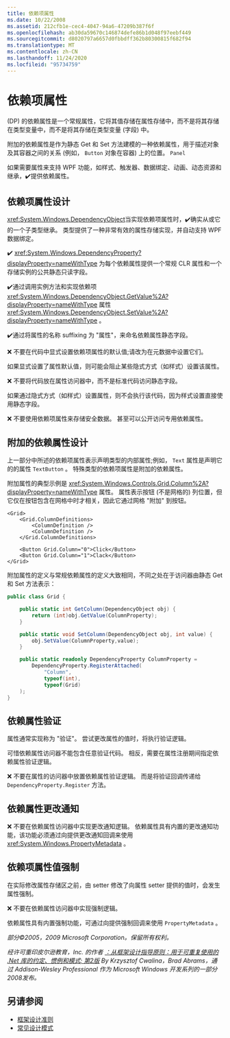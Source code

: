 ```yaml
---
title: 依赖项属性
ms.date: 10/22/2008
ms.assetid: 212cfb1e-cec4-4047-94a6-47209b387f6f
ms.openlocfilehash: ab30da59670c146874defe86b1d048f97eebf449
ms.sourcegitcommit: d8020797a6657d0fbbdff362b80300815f682f94
ms.translationtype: MT
ms.contentlocale: zh-CN
ms.lasthandoff: 11/24/2020
ms.locfileid: "95734759"
---
```

# <a name="dependency-properties"></a>依赖项属性

 (DP) 的依赖属性是一个常规属性，它将其值存储在属性存储中，而不是将其存储在类型变量中，而不是将其存储在类型变量 (字段) 中。

 附加的依赖属性是作为静态 Get 和 Set 方法建模的一种依赖属性，用于描述对象及其容器之间的关系 (例如， `Button` 对象在容器) 上的位置。 `Panel`

 如果需要属性来支持 WPF 功能，如样式、触发器、数据绑定、动画、动态资源和继承，✔️提供依赖属性。

## <a name="dependency-property-design"></a>依赖项属性设计

 <xref:System.Windows.DependencyObject>当实现依赖项属性时，✔️确实从或它的一个子类型继承。 类型提供了一种非常有效的属性存储实现，并自动支持 WPF 数据绑定。

 ✔️ <xref:System.Windows.DependencyProperty?displayProperty=nameWithType> 为每个依赖属性提供一个常规 CLR 属性和一个存储实例的公共静态只读字段。

 ✔️通过调用实例方法和实现依赖项 <xref:System.Windows.DependencyObject.GetValue%2A?displayProperty=nameWithType> 属性 <xref:System.Windows.DependencyObject.SetValue%2A?displayProperty=nameWithType> 。

 ✔️通过将属性的名称 suffixing 为 "属性"，来命名依赖属性静态字段。

 ❌ 不要在代码中显式设置依赖项属性的默认值;请改为在元数据中设置它们。

 如果显式设置了属性默认值，则可能会阻止某些隐式方式（如样式）设置该属性。

 ❌ 不要将代码放在属性访问器中，而不是标准代码访问静态字段。

 如果通过隐式方式（如样式）设置属性，则不会执行该代码，因为样式设置直接使用静态字段。

 ❌ 不要使用依赖项属性来存储安全数据。 甚至可以公开访问专用依赖属性。

## <a name="attached-dependency-property-design"></a>附加的依赖属性设计

 上一部分中所述的依赖项属性表示声明类型的内部属性;例如， `Text` 属性是声明它的的属性 `TextButton` 。 特殊类型的依赖项属性是附加的依赖属性。

 附加属性的典型示例是 <xref:System.Windows.Controls.Grid.Column%2A?displayProperty=nameWithType> 属性。 属性表示按钮 (不是网格的) 列位置，但它仅在按钮包含在网格中时才相关，因此它通过网格 "附加" 到按钮。

```xaml
<Grid>
    <Grid.ColumnDefinitions>
        <ColumnDefinition />
        <ColumnDefinition />
    </Grid.ColumnDefinitions>

    <Button Grid.Column="0">Click</Button>
    <Button Grid.Column="1">Clack</Button>
</Grid>
```

 附加属性的定义与常规依赖属性的定义大致相同，不同之处在于访问器由静态 Get 和 Set 方法表示：

```csharp
public class Grid {

    public static int GetColumn(DependencyObject obj) {
        return (int)obj.GetValue(ColumnProperty);
    }

    public static void SetColumn(DependencyObject obj, int value) {
        obj.SetValue(ColumnProperty,value);
    }

    public static readonly DependencyProperty ColumnProperty =
        DependencyProperty.RegisterAttached(
            "Column",
            typeof(int),
            typeof(Grid)
    );
}
```

## <a name="dependency-property-validation"></a>依赖属性验证

 属性通常实现称为 "验证"。 尝试更改属性的值时，将执行验证逻辑。

 可惜依赖属性访问器不能包含任意验证代码。 相反，需要在属性注册期间指定依赖属性验证逻辑。

 ❌ 不要在属性的访问器中放置依赖属性验证逻辑。 而是将验证回调传递给 `DependencyProperty.Register` 方法。

## <a name="dependency-property-change-notifications"></a>依赖属性更改通知

 ❌ 不要在依赖属性访问器中实现更改通知逻辑。 依赖属性具有内置的更改通知功能，该功能必须通过向提供更改通知回调来使用 <xref:System.Windows.PropertyMetadata> 。

## <a name="dependency-property-value-coercion"></a>依赖项属性值强制

 在实际修改属性存储区之前，由 setter 修改了向属性 setter 提供的值时，会发生属性强制。

 ❌ 不要在依赖属性访问器中实现强制逻辑。

 依赖属性具有内置强制功能，可通过向提供强制回调来使用 `PropertyMetadata` 。

 *部分©2005，2009 Microsoft Corporation。保留所有权利。*

 *经许可重印皮尔逊教育，Inc. 的作者 [：从框架设计指导原则：用于可重复使用的 .Net 库的约定、惯例和模式; 第2版](https://www.informit.com/store/framework-design-guidelines-conventions-idioms-and-9780321545619) By Krzysztof Cwalina，Brad Abrams，通过 Addison-Wesley Professional 作为 Microsoft Windows 开发系列的一部分2008发布。*

## <a name="see-also"></a>另请参阅

- [框架设计准则](index.md)
- [常见设计模式](common-design-patterns.md)
